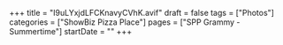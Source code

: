 +++
title = "I9uLYxjdLFCKnavyCVhK.avif"
draft = false
tags = ["Photos"]
categories = ["ShowBiz Pizza Place"]
pages = ["SPP Grammy - Summertime"]
startDate = ""
+++

